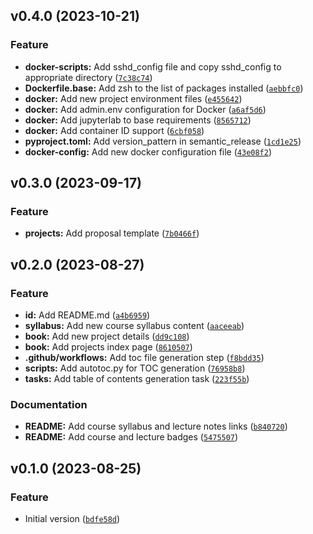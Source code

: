 <!--next-version-placeholder-->

## v0.4.0 (2023-10-21)

### Feature

* **docker-scripts:** Add sshd_config file and copy sshd_config to appropriate directory ([`7c38c74`](https://github.com/chu-aie/deepnlp-2023/commit/7c38c746880edbaf4a5dece30f988660706cdeb7))
* **Dockerfile.base:** Add zsh to the list of packages installed ([`aebbfc0`](https://github.com/chu-aie/deepnlp-2023/commit/aebbfc07ea88ff537db76e444ad3e03d5c93b955))
* **docker:** Add new project environment files ([`e455642`](https://github.com/chu-aie/deepnlp-2023/commit/e455642a0792c2ef9e62100f105587c6f4cd626f))
* **docker:** Add admin.env configuration for Docker ([`a6af5d6`](https://github.com/chu-aie/deepnlp-2023/commit/a6af5d6d265eb524bd96617e847c67961e7ca4bc))
* **docker:** Add jupyterlab to base requirements ([`8565712`](https://github.com/chu-aie/deepnlp-2023/commit/856571239cbe43023fd5bc88ecd4c244dd75c6ad))
* **docker:** Add container ID support ([`6cbf058`](https://github.com/chu-aie/deepnlp-2023/commit/6cbf058c7bb82c1fece557468059eea7067d47d6))
* **pyproject.toml:** Add version_pattern in semantic_release ([`1cd1e25`](https://github.com/chu-aie/deepnlp-2023/commit/1cd1e25c9e9b5e7a8d2bcffbf97590a37aa3c4c8))
* **docker-config:** Add new docker configuration file ([`43e08f2`](https://github.com/chu-aie/deepnlp-2023/commit/43e08f2a934cd55bf4681400983aac290a36af8b))

## v0.3.0 (2023-09-17)

### Feature

* **projects:** Add proposal template ([`7b0466f`](https://github.com/chu-aie/deepnlp-2023/commit/7b0466f722af9eabc043ef3b1a75315950d0a0bd))

## v0.2.0 (2023-08-27)

### Feature

* **id:** Add README.md ([`a4b6959`](https://github.com/chu-aie/deepnlp-2023/commit/a4b6959cc0c9bab92f634fea462096e47b764836))
* **syllabus:** Add new course syllabus content ([`aaceeab`](https://github.com/chu-aie/deepnlp-2023/commit/aaceeab27a7f59885b1769f86f339572650300cd))
* **book:** Add new project details ([`dd9c108`](https://github.com/chu-aie/deepnlp-2023/commit/dd9c1088010afb670c576cedca3fa1bad787f44a))
* **book:** Add projects index page ([`8610507`](https://github.com/chu-aie/deepnlp-2023/commit/8610507b39cbff7b4a7f1e34a666c1e4e1b9aefc))
* **.github/workflows:** Add toc file generation step ([`f8bdd35`](https://github.com/chu-aie/deepnlp-2023/commit/f8bdd3508fb01717f0c16a8e68dd605ed871abd8))
* **scripts:** Add autotoc.py for TOC generation ([`76958b8`](https://github.com/chu-aie/deepnlp-2023/commit/76958b80464a4da80b17bd7876c62b380c256db4))
* **tasks:** Add table of contents generation task ([`223f55b`](https://github.com/chu-aie/deepnlp-2023/commit/223f55bacd8d8d84b8dcb02a04de71a77624c103))

### Documentation

* **README:** Add course syllabus and lecture notes links ([`b840720`](https://github.com/chu-aie/deepnlp-2023/commit/b8407202662b075b285ed9e26ad126fc94d75f77))
* **README:** Add course and lecture badges ([`5475507`](https://github.com/chu-aie/deepnlp-2023/commit/5475507b57cd79d2bca40152d9d7cfa6f2e6efe2))

## v0.1.0 (2023-08-25)

### Feature

* Initial version ([`bdfe58d`](https://github.com/chu-aie/deepnlp-2023/commit/bdfe58d45112ea732de5990629196f11ee728ec4))
